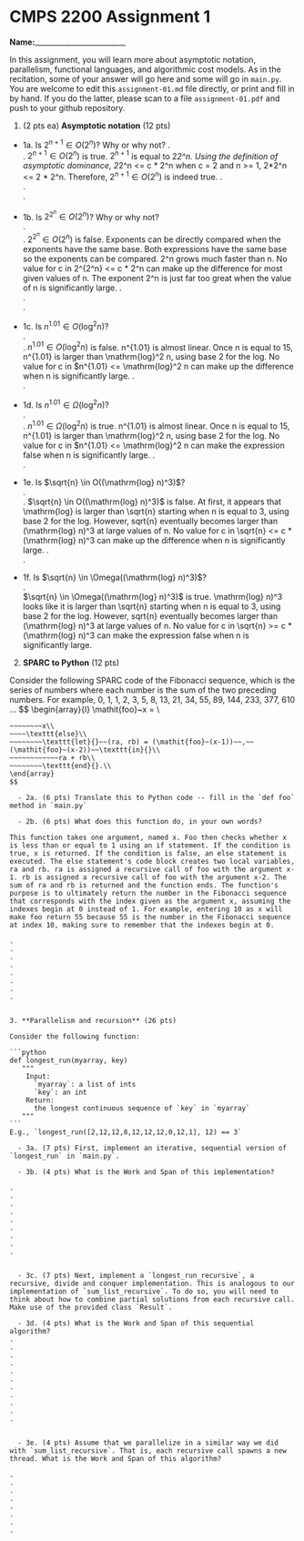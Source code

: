 

# CMPS 2200 Assignment 1

**Name:**_________________________


In this assignment, you will learn more about asymptotic notation, parallelism, functional languages, and algorithmic cost models. As in the recitation, some of your answer will go here and some will go in `main.py`. You are welcome to edit this `assignment-01.md` file directly, or print and fill in by hand. If you do the latter, please scan to a file `assignment-01.pdf` and push to your github repository. 
  
  

1. (2 pts ea) **Asymptotic notation** (12 pts)

  - 1a. Is $2^{n+1} \in O(2^n)$? Why or why not? 
.  
.  $2^{n+1} \in O(2^n)$ is true. $2^{n+1}$ is equal to 2*2^n. Using the definition of asymptotic dominance, 2*2^n <= c * 2^n when c = 2 and n >= 1, 2*2^n <= 2 * 2^n. Therefore, $2^{n+1} \in O(2^n)$ is indeed true.
.  
.  
. 
  - 1b. Is $2^{2^n} \in O(2^n)$? Why or why not?     
.  
.  $2^{2^n} \in O(2^n)$ is false. Exponents can be directly compared when the exponents have the same base. Both expressions have the same base so the exponents can be compared. 2^n grows much faster than n. No value for c in 2^{2^n} <= c * 2^n can make up the difference for most given values of n. The exponent 2^n is just far too great when the value of n is significantly large.
.  
.  
.  
  - 1c. Is $n^{1.01} \in O(\mathrm{log}^2 n)$?    
.  
.  $n^{1.01} \in O(\mathrm{log}^2 n)$ is false. n^{1.01} is almost linear. Once n is equal to 15, n^{1.01} is larger than \mathrm{log}^2 n, using base 2 for the log. No value for c in $n^{1.01} <= \mathrm{log}^2 n can make up the difference when n is significantly large.
.  
.  

  - 1d. Is $n^{1.01} \in \Omega(\mathrm{log}^2 n)$?  
.  
.  $n^{1.01} \in \Omega(\mathrm{log}^2 n)$ is true. n^{1.01} is almost linear. Once n is equal to 15, n^{1.01} is larger than \mathrm{log}^2 n, using base 2 for the log. No value for c in $n^{1.01} <= \mathrm{log}^2 n can make the expression false when n is significantly large.
.  
.  
  - 1e. Is $\sqrt{n} \in O((\mathrm{log} n)^3)$?  
.  
.  $\sqrt{n} \in O((\mathrm{log} n)^3)$ is false. At first, it appears that \mathrm{log} is larger than \sqrt{n} starting when n is equal to 3, using base 2 for the log. However, sqrt{n} eventually becomes larger than (\mathrm{log} n)^3 at large values of n. No value for c in \sqrt{n} <= c * (\mathrm{log} n)^3 can make up the difference when n is significantly large.
.  
.  
  - 1f. Is $\sqrt{n} \in \Omega((\mathrm{log} n)^3)$?  
.  
    $\sqrt{n} \in \Omega((\mathrm{log} n)^3)$ is true. \mathrm{log} n)^3 looks like it is larger than \sqrt{n} starting when n is equal to 3, using base 2 for the log. However, sqrt{n} eventually becomes larger than (\mathrm{log} n)^3 at large values of n. No value for c in \sqrt{n} >= c * (\mathrm{log} n)^3 can make the expression false when n is significantly large.

2. **SPARC to Python** (12 pts)

Consider the following SPARC code of the Fibonacci sequence, which is the series of numbers where each number is the sum of the two preceding numbers. For example, 0, 1, 1, 2, 3, 5, 8, 13, 21, 34, 55, 89, 144, 233, 377, 610 ... 
$$
\begin{array}{l}
\mathit{foo}~x =   \\
~~~~\texttt{if}{}~~x \le 1~~\texttt{then}{}\\
~~~~~~~~x\\   
~~~~\texttt{else}\\
~~~~~~~~\texttt{let}{}~~(ra, rb) = (\mathit{foo}~(x-1))~~,~~(\mathit{foo}~(x-2))~~\texttt{in}{}\\  
~~~~~~~~~~~~ra + rb\\  
~~~~~~~~\texttt{end}{}.\\
\end{array}
$$ 

  - 2a. (6 pts) Translate this to Python code -- fill in the `def foo` method in `main.py`  

  - 2b. (6 pts) What does this function do, in your own words?  
  
This function takes one argument, named x. Foo then checks whether x is less than or equal to 1 using an if statement. If the condition is true, x is returned. If the condition is false, an else statement is executed. The else statement's code block creates two local variables, ra and rb. ra is assigned a recursive call of foo with the argument x-1. rb is assigned a recursive call of foo with the argument x-2. The sum of ra and rb is returned and the function ends. The function's purpose is to ultimately return the number in the Fibonacci sequence that corresponds with the index given as the argument x, assuming the indexes begin at 0 instead of 1. For example, entering 10 as x will make foo return 55 because 55 is the number in the Fibonacci sequence at index 10, making sure to remember that the indexes begin at 0.

.  
.  
.  
.  
.  
.  
.  
.  
  

3. **Parallelism and recursion** (26 pts)

Consider the following function:  

```python
def longest_run(myarray, key)
   """
    Input:
      `myarray`: a list of ints
      `key`: an int
    Return:
      the longest continuous sequence of `key` in `myarray`
   """
```
E.g., `longest_run([2,12,12,8,12,12,12,0,12,1], 12) == 3`  
 
  - 3a. (7 pts) First, implement an iterative, sequential version of `longest_run` in `main.py`.  

  - 3b. (4 pts) What is the Work and Span of this implementation?  

.  
.  
.  
.  
.  
.  
.  
.  
.  


  - 3c. (7 pts) Next, implement a `longest_run_recursive`, a recursive, divide and conquer implementation. This is analogous to our implementation of `sum_list_recursive`. To do so, you will need to think about how to combine partial solutions from each recursive call. Make use of the provided class `Result`.   

  - 3d. (4 pts) What is the Work and Span of this sequential algorithm?  
.  
.  
.  
.  
.  
.  
.  
.  
.  
.  
.  


  - 3e. (4 pts) Assume that we parallelize in a similar way we did with `sum_list_recursive`. That is, each recursive call spawns a new thread. What is the Work and Span of this algorithm?  

.  
.  
.  
.  
.  
.  
.  
.  

